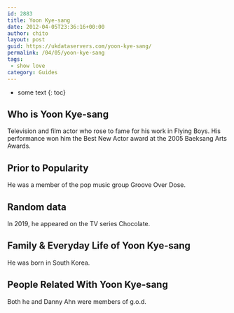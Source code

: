 ```yaml
---
id: 2883
title: Yoon Kye-sang
date: 2012-04-05T23:36:16+00:00
author: chito
layout: post
guid: https://ukdataservers.com/yoon-kye-sang/
permalink: /04/05/yoon-kye-sang
tags:
 - show love
category: Guides
---
```


* some text
{: toc}
          
          
## Who is  Yoon Kye-sang
                  
                  
                  
Television and film actor who rose to fame for his work in Flying Boys. His performance won him the Best New Actor award at the 2005 Baeksang Arts Awards.
                  
                
                
                
## Prior to Popularity 
                  
                  
                  
He was a member of the pop music group Groove Over Dose.
                  
                
                
                
## Random data 
                  
                  
                  
In 2019, he appeared on the TV series Chocolate. 
                  
                
                
                
## Family & Everyday Life of Yoon Kye-sang
                  
                  
                  
He was born in South Korea.
                  
                
                
                
## People Related With  Yoon Kye-sang
                  
                  
                  
Both he and Danny Ahn were members of g.o.d. 
                  
                
              
            
          
          
          
    
    
  
